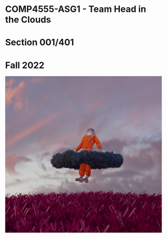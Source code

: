 # COMP4555-ASG1 - Team Head in the Clouds
# Section 001/401
# Fall 2022

![My Image](group_image.jpg)

